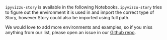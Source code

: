 `ipyvizzu-story` is available in the following Notebooks. `ipyvizzu-story` tries
to figure out the environment it is used in and import the correct type of
Story, however Story could also be imported using full path.

We would love to add more environments and examples, so if you miss anything
from our list, please open an issue in our
[Github repo](https://github.com/vizzuhq/ipyvizzu).

